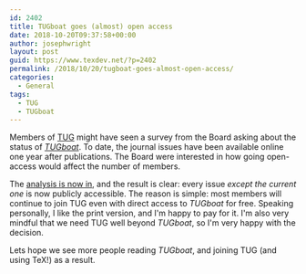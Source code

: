 ```yaml
---
id: 2402
title: TUGboat goes (almost) open access
date: 2018-10-20T09:37:58+00:00
author: josephwright
layout: post
guid: https://www.texdev.net/?p=2402
permalink: /2018/10/20/tugboat-goes-almost-open-access/
categories:
  - General
tags:
  - TUG
  - TUGboat
---
```

Members of <a href="https://tug.org">TUG</a> might have seen a survey from the Board asking about the status of <a href="https://tug.org/tugboat"><em>TUGboat</em></a>. To date, the journal issues have been available online one year after publications. The Board were interested in how going open-access would affect the number of members.

The <a href="https://tug.org/TUGboat/survey.html?fbclid=IwAR3wRbeE5YYJI0ZVLXTN_BgqaV7L_B2r659l2y0VV1g1p-VXMuCEqNdluB8">analysis is now in</a>, and the result is clear: every issue <em>except the current one</em> is now publicly accessible. The reason is simple: most members will continue to join TUG even with direct access to <em>TUGboat</em> for free. Speaking personally, I like the print version, and I'm happy to pay for it. I'm also very mindful that we need TUG well beyond <em>TUGboat</em>, so I'm very happy with the decision.

Lets hope we see more people reading <em>TUGboat</em>, and joining TUG (and using TeX!) as a result.